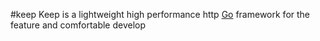#keep
 Keep is a lightweight high performance http [Go](https://golang.org/) framework for the feature and comfortable develop